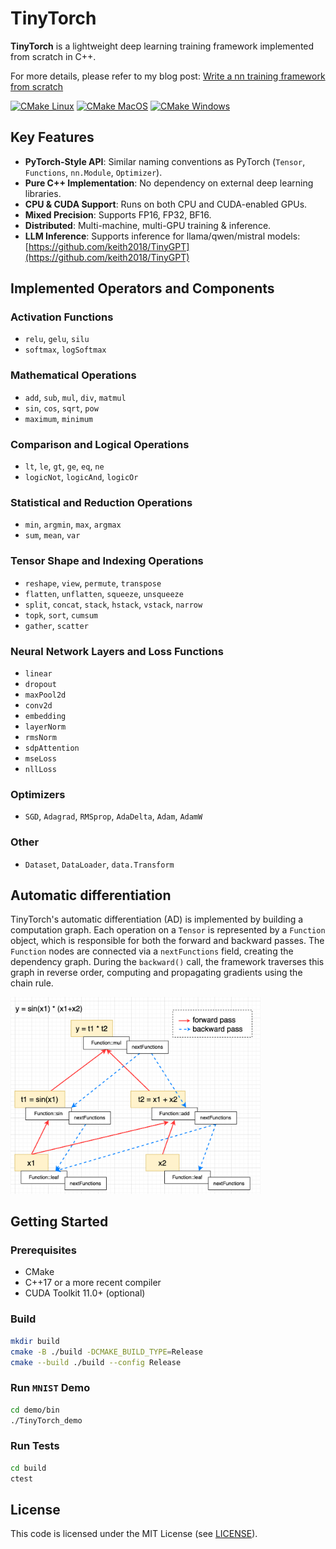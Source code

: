 # TinyTorch

**TinyTorch** is a lightweight deep learning training framework implemented from scratch in C++.

For more details, please refer to my blog post: [Write a nn training framework from scratch](https://robot9.me/write-nn-framework-from-scratch-tinytorch/)

[![CMake Linux](https://github.com/keith2018/TinyTorch/actions/workflows/cmake_linux.yml/badge.svg)](https://github.com/keith2018/TinyTorch/actions/workflows/cmake_linux.yml)
[![CMake MacOS](https://github.com/keith2018/TinyTorch/actions/workflows/cmake_macos.yml/badge.svg)](https://github.com/keith2018/TinyTorch/actions/workflows/cmake_macos.yml)
[![CMake Windows](https://github.com/keith2018/TinyTorch/actions/workflows/cmake_windows.yml/badge.svg)](https://github.com/keith2018/TinyTorch/actions/workflows/cmake_windows.yml)

## Key Features

* **PyTorch-Style API**: Similar naming conventions as PyTorch (`Tensor`, `Functions`, `nn.Module`, `Optimizer`).
* **Pure C++ Implementation**: No dependency on external deep learning libraries.
* **CPU & CUDA Support**: Runs on both CPU and CUDA-enabled GPUs.
* **Mixed Precision**: Supports FP16, FP32, BF16.
* **Distributed**: Multi-machine, multi-GPU training & inference.
* **LLM Inference**: Supports inference for llama/qwen/mistral models: [https://github.com/keith2018/TinyGPT](https://github.com/keith2018/TinyGPT)

## Implemented Operators and Components

### Activation Functions
* `relu`, `gelu`, `silu`
* `softmax`, `logSoftmax`

### Mathematical Operations
* `add`, `sub`, `mul`, `div`, `matmul`
* `sin`, `cos`, `sqrt`, `pow`
* `maximum`, `minimum`

### Comparison and Logical Operations
* `lt`, `le`, `gt`, `ge`, `eq`, `ne`
* `logicNot`, `logicAnd`, `logicOr`

### Statistical and Reduction Operations
* `min`, `argmin`, `max`, `argmax`
* `sum`, `mean`, `var`

### Tensor Shape and Indexing Operations
* `reshape`, `view`, `permute`, `transpose`
* `flatten`, `unflatten`, `squeeze`, `unsqueeze`
* `split`, `concat`, `stack`, `hstack`, `vstack`, `narrow`
* `topk`, `sort`, `cumsum`
* `gather`, `scatter`

### Neural Network Layers and Loss Functions
* `linear`
* `dropout`
* `maxPool2d`
* `conv2d`
* `embedding`
* `layerNorm`
* `rmsNorm`
* `sdpAttention`
* `mseLoss`
* `nllLoss`

### Optimizers
* `SGD`, `Adagrad`, `RMSprop`, `AdaDelta`, `Adam`, `AdamW`

### Other
* `Dataset`, `DataLoader`, `data.Transform`

## Automatic differentiation

TinyTorch's automatic differentiation (AD) is implemented by building a computation graph. Each operation on a `Tensor` is represented by a `Function` object, which is responsible for both the forward and backward passes. The `Function` nodes are connected via a `nextFunctions` field, creating the dependency graph. During the `backward()` call, the framework traverses this graph in reverse order, computing and propagating gradients using the chain rule.

<img src=doc/AD.png width="400">

## Getting Started

### Prerequisites
* CMake
* C++17 or a more recent compiler
* CUDA Toolkit 11.0+ (optional)

### Build
```bash
mkdir build
cmake -B ./build -DCMAKE_BUILD_TYPE=Release
cmake --build ./build --config Release
```

### Run `MNIST` Demo
```bash
cd demo/bin
./TinyTorch_demo
```

### Run Tests
```bash
cd build
ctest
```

## License
This code is licensed under the MIT License (see [LICENSE](LICENSE)).
